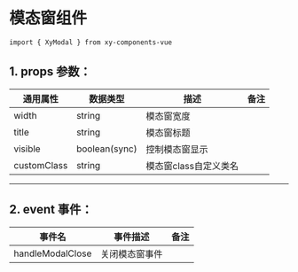 <!--
 * @Author: huangyuhui
 * @since: 2020-07-07 09:05:54
 * @LastAuthor: huangyuhui
 * @lastTime: 2020-07-07 09:13:30
 * @message: 
 * @FilePath: \XY-component-vue\src\Components\Modal\README.md
--> 
# 模态窗组件

`import { XyModal } from xy-components-vue`

##  1. props 参数：

  | 通用属性  | 数据类型 | 描述  | 备注  |
  | ------------ | ------------ | ------------ | ------------ |
  | width |string | 模态窗宽度 | |
  | title|string | 模态窗标题 | |
  | visible|boolean(sync)| 控制模态窗显示 | |
  | customClass|string | 模态窗class自定义类名 | |

***

##  2. event 事件：

| 事件名  | 事件描述   | 备注  |
| ------------ | ------------ | ------------ |
| handleModalClose | 关闭模态窗事件 |